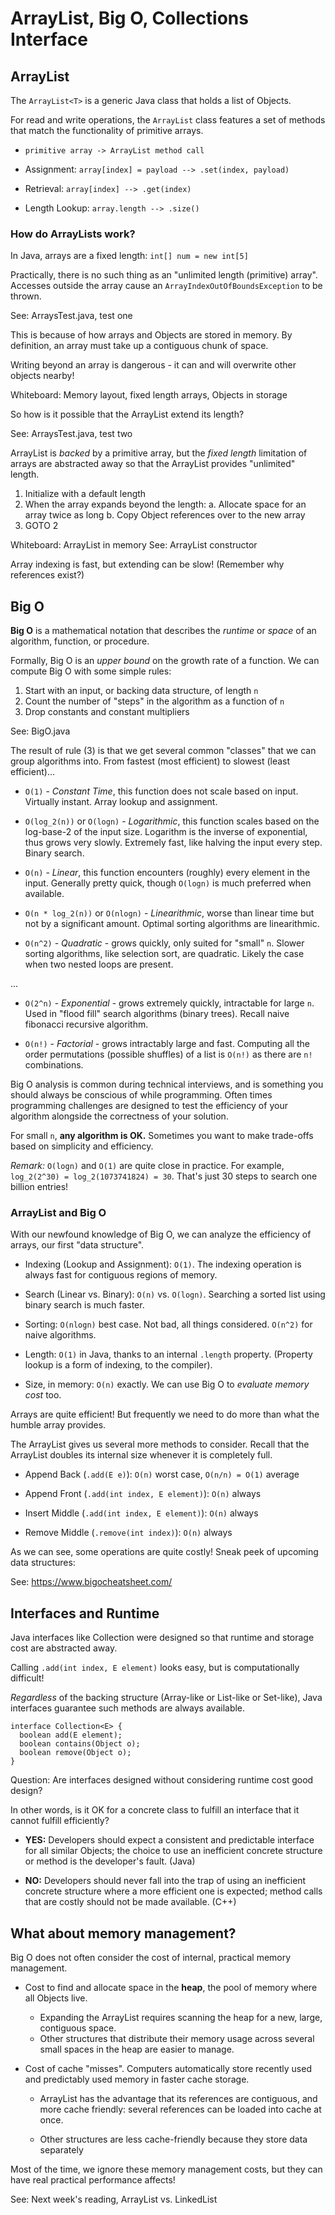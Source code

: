 # ArrayList, Big O, Collections Interface

## ArrayList

The `ArrayList<T>` is a generic Java class that holds a list of Objects.

For read and write operations, the `ArrayList` class features a set of methods
that match the functionality of primitive arrays.

 - `primitive array -> ArrayList method call`

 - Assignment: `array[index] = payload --> .set(index, payload)`
 - Retrieval: `array[index] --> .get(index)`
 - Length Lookup: `array.length --> .size()`

### How do ArrayLists work?

In Java, arrays are a fixed length: `int[] num = new int[5]`

Practically, there is no such thing as an "unlimited length (primitive) array".
Accesses outside the array cause an `ArrayIndexOutOfBoundsException` to be thrown.

See: ArraysTest.java, test one

This is because of how arrays and Objects are stored in memory.
By definition, an array must take up a contiguous chunk of space.

Writing beyond an array is dangerous - it can and will overwrite other objects nearby!

Whiteboard: Memory layout, fixed length arrays, Objects in storage

So how is it possible that the ArrayList extend its length?

See: ArraysTest.java, test two

ArrayList is *backed* by a primitive array, but the *fixed length* limitation of arrays are abstracted away
so that the ArrayList provides "unlimited" length.

 1. Initialize with a default length
 2. When the array expands beyond the length:
   a. Allocate space for an array twice as long
   b. Copy Object references over to the new array
 3. GOTO 2

Whiteboard: ArrayList in memory
See: ArrayList constructor

Array indexing is fast, but extending can be slow! (Remember why references exist?)

## Big O

**Big O** is a mathematical notation that describes the *runtime* or *space* of an algorithm, function, or procedure.

Formally, Big O is an *upper bound* on the growth rate of a function.
We can compute Big O with some simple rules:

 1. Start with an input, or backing data structure, of length `n`
 2. Count the number of "steps" in the algorithm as a function of `n`
 3. Drop constants and constant multipliers

See: BigO.java

The result of rule (3) is that we get several common "classes" that we can group algorithms into.
From fastest (most efficient) to slowest (least efficient)...

 - `O(1)` - *Constant Time*, this function does not scale based on input. Virtually instant. Array lookup and assignment.
 
 - `O(log_2(n))` or `O(logn)` - *Logarithmic*, this function scales based on the log-base-2 of the input size.
    Logarithm is the inverse of exponential, thus grows very slowly.
    Extremely fast, like halving the input every step. Binary search.

 - `O(n)` - *Linear*, this function encounters (roughly) every element in the input.
    Generally pretty quick, though `O(logn)` is much preferred when available.

 - `O(n * log_2(n))` or `O(nlogn)` - *Linearithmic*, worse than linear time but not by a significant amount.
    Optimal sorting algorithms are linearithmic.

 - `O(n^2)` - *Quadratic* - grows quickly, only suited for "small" `n`.
    Slower sorting algorithms, like selection sort, are quadratic.
    Likely the case when two nested loops are present.

...
 
 - `O(2^n)` - *Exponential* - grows extremely quickly, intractable for large `n`.
    Used in "flood fill" search algorithms (binary trees).
    Recall naive fibonacci recursive algorithm.
 
 - `O(n!)` - *Factorial* - grows intractably large and fast.
    Computing all the order permutations (possible shuffles) of a list is `O(n!)` as there are `n!` combinations.

Big O analysis is common during technical interviews, and is something you should always be conscious of while programming.
Often times programming challenges are designed to test the efficiency of your algorithm alongside the correctness of your solution.

For small `n`, **any algorithm is OK.** Sometimes you want to make trade-offs based on simplicity and efficiency.

*Remark:* `O(logn)` and `O(1)` are quite close in practice.
For example, `log_2(2^30) = log_2(1073741824) = 30`.
That's just 30 steps to search one billion entries!

### ArrayList and Big O

With our newfound knowledge of Big O, we can analyze the efficiency of arrays, our first "data structure".

 - Indexing (Lookup and Assignment): `O(1)`. The indexing operation is always fast for contiguous regions of memory.

 - Search (Linear vs. Binary): `O(n)` vs. `O(logn)`. Searching a sorted list using binary search is much faster.

 - Sorting: `O(nlogn)` best case. Not bad, all things considered. `O(n^2)` for naive algorithms.

 - Length: `O(1)` in Java, thanks to an internal `.length` property. (Property lookup is a form of indexing, to the compiler).

 - Size, in memory: `O(n)` exactly. We can use Big O to *evaluate memory cost* too.

Arrays are quite efficient! But frequently we need to do more than what the humble array provides.

The ArrayList gives us several more methods to consider.
Recall that the ArrayList doubles its internal size whenever it is completely full.

 - Append Back (`.add(E e)`): `O(n)` worst case, `O(n/n) = O(1)` average
 
 - Append Front (`.add(int index, E element)`): `O(n)` always
 
 - Insert Middle (`.add(int index, E element)`): `O(n)` always
 
 - Remove Middle (`.remove(int index)`): `O(n)` always

As we can see, some operations are quite costly! Sneak peek of upcoming data structures:

See: https://www.bigocheatsheet.com/

## Interfaces and Runtime

Java interfaces like Collection were designed so that runtime and storage cost are abstracted away.

Calling `.add(int index, E element)` looks easy, but is computationally difficult!

*Regardless* of the backing structure (Array-like or List-like or Set-like), Java interfaces guarantee such methods are always available.

```
interface Collection<E> {
  boolean add(E element);
  boolean contains(Object o);
  boolean remove(Object o);
}
```

Question: Are interfaces designed without considering runtime cost good design?

In other words, is it OK for a concrete class to fulfill an interface that it cannot fulfill efficiently?







 - **YES:** Developers should expect a consistent and predictable interface for all similar Objects; the choice to use an inefficient concrete structure or method is the developer's fault. (Java)

 - **NO:** Developers should never fall into the trap of using an inefficient concrete structure where a more efficient one is expected; method calls that are costly should not be made available. (C++)

## What about memory management?

Big O does not often consider the cost of internal, practical memory management.

 - Cost to find and allocate space in the **heap**, the pool of memory where all Objects live.
 
   - Expanding the ArrayList requires scanning the heap for a new, large, contiguous space.
   - Other structures that distribute their memory usage across several small spaces in the heap are easier to manage.

 - Cost of cache "misses". Computers automatically store recently used and predictably used memory in faster cache storage.
 
   - ArrayList has the advantage that its references are contiguous, and more cache friendly: several references can be loaded into cache at once.
   
   - Other structures are less cache-friendly because they store data separately

Most of the time, we ignore these memory management costs, but they can have real practical performance affects!

See: Next week's reading, ArrayList vs. LinkedList
